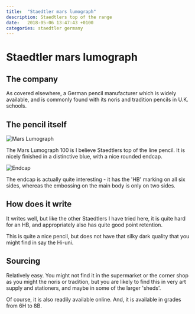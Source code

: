 ```yaml
---
title:  "Staedtler mars lumograph"
description: Staedtlers top of the range
date:   2018-05-06 13:47:43 +0100
categories: staedtler germany
---
```


# Staedtler mars lumograph

## The company

As covered elsewhere, a German pencil manufacturer which is widely available, and is commonly found with its noris and tradition pencils in U.K. schools.

## The pencil itself

![Mars Lumograph]({{site.url}}/images/lumograph.jpg)

The Mars Lumograph 100 is I believe Staedtlers top of the line pencil. It is nicely finished in a distinctive blue, with a nice rounded endcap.

![Endcap]({{site.url}}/images/lumograph-end.jpg)

The endcap is actually quite interesting - it has the 'HB' marking on all six sides, whereas the embossing on the main body is only on two sides.

## How does it write

It writes well, but like the other Staedtlers I have tried here, it is quite hard for an HB, and appropriately also has quite good point retention.

This is quite a nice pencil, but does not have that silky dark quality that you might find in say the Hi-uni.

## Sourcing

Relatively easy. You might not find it in the supermarket or the corner shop as you might the noris or tradition, but you are likely to find this in very art supply and stationers, and maybe in some of the larger 'sheds'.

Of course, it is also readily available online. And, it is available in grades from 6H to 8B.
